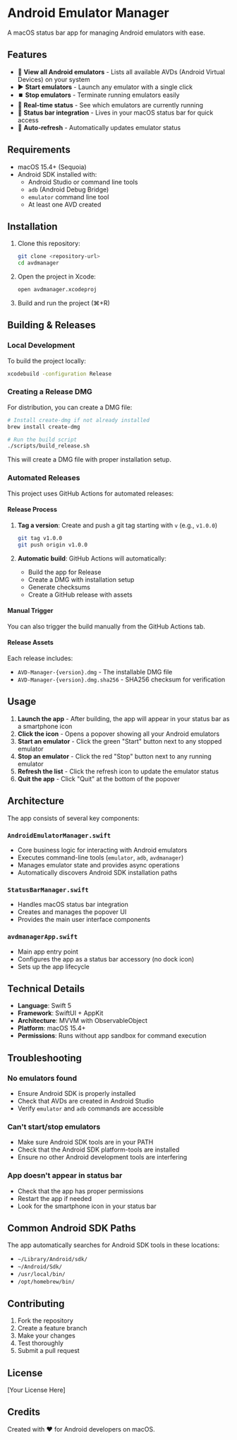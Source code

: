# Android Emulator Manager

A macOS status bar app for managing Android emulators with ease.

## Features

- 📱 **View all Android emulators** - Lists all available AVDs (Android Virtual Devices) on your system
- ▶️ **Start emulators** - Launch any emulator with a single click
- ⏹️ **Stop emulators** - Terminate running emulators easily
- 🔄 **Real-time status** - See which emulators are currently running
- 🎯 **Status bar integration** - Lives in your macOS status bar for quick access
- 🔄 **Auto-refresh** - Automatically updates emulator status

## Requirements

- macOS 15.4+ (Sequoia)
- Android SDK installed with:
  - Android Studio or command line tools
  - `adb` (Android Debug Bridge)
  - `emulator` command line tool
  - At least one AVD created

## Installation

1. Clone this repository:
   ```bash
   git clone <repository-url>
   cd avdmanager
   ```

2. Open the project in Xcode:
   ```bash
   open avdmanager.xcodeproj
   ```

3. Build and run the project (⌘+R)

## Building & Releases

### Local Development

To build the project locally:

```bash
xcodebuild -configuration Release
```

### Creating a Release DMG

For distribution, you can create a DMG file:

```bash
# Install create-dmg if not already installed
brew install create-dmg

# Run the build script
./scripts/build_release.sh
```

This will create a DMG file with proper installation setup.

### Automated Releases

This project uses GitHub Actions for automated releases:

#### Release Process

1. **Tag a version**: Create and push a git tag starting with `v` (e.g., `v1.0.0`)
   ```bash
   git tag v1.0.0
   git push origin v1.0.0
   ```

2. **Automatic build**: GitHub Actions will automatically:
   - Build the app for Release
   - Create a DMG with installation setup
   - Generate checksums
   - Create a GitHub release with assets

#### Manual Trigger

You can also trigger the build manually from the GitHub Actions tab.

#### Release Assets

Each release includes:
- `AVD-Manager-{version}.dmg` - The installable DMG file
- `AVD-Manager-{version}.dmg.sha256` - SHA256 checksum for verification

## Usage

1. **Launch the app** - After building, the app will appear in your status bar as a smartphone icon
2. **Click the icon** - Opens a popover showing all your Android emulators
3. **Start an emulator** - Click the green "Start" button next to any stopped emulator
4. **Stop an emulator** - Click the red "Stop" button next to any running emulator
5. **Refresh the list** - Click the refresh icon to update the emulator status
6. **Quit the app** - Click "Quit" at the bottom of the popover

## Architecture

The app consists of several key components:

### `AndroidEmulatorManager.swift`
- Core business logic for interacting with Android emulators
- Executes command-line tools (`emulator`, `adb`, `avdmanager`)
- Manages emulator state and provides async operations
- Automatically discovers Android SDK installation paths

### `StatusBarManager.swift`
- Handles macOS status bar integration
- Creates and manages the popover UI
- Provides the main user interface components

### `avdmanagerApp.swift`
- Main app entry point
- Configures the app as a status bar accessory (no dock icon)
- Sets up the app lifecycle

## Technical Details

- **Language**: Swift 5
- **Framework**: SwiftUI + AppKit
- **Architecture**: MVVM with ObservableObject
- **Platform**: macOS 15.4+
- **Permissions**: Runs without app sandbox for command execution

## Troubleshooting

### No emulators found
- Ensure Android SDK is properly installed
- Check that AVDs are created in Android Studio
- Verify `emulator` and `adb` commands are accessible

### Can't start/stop emulators
- Make sure Android SDK tools are in your PATH
- Check that the Android SDK platform-tools are installed
- Ensure no other Android development tools are interfering

### App doesn't appear in status bar
- Check that the app has proper permissions
- Restart the app if needed
- Look for the smartphone icon in your status bar

## Common Android SDK Paths

The app automatically searches for Android SDK tools in these locations:
- `~/Library/Android/sdk/`
- `~/Android/Sdk/`
- `/usr/local/bin/`
- `/opt/homebrew/bin/`

## Contributing

1. Fork the repository
2. Create a feature branch
3. Make your changes
4. Test thoroughly
5. Submit a pull request

## License

[Your License Here]

## Credits

Created with ❤️ for Android developers on macOS. 
